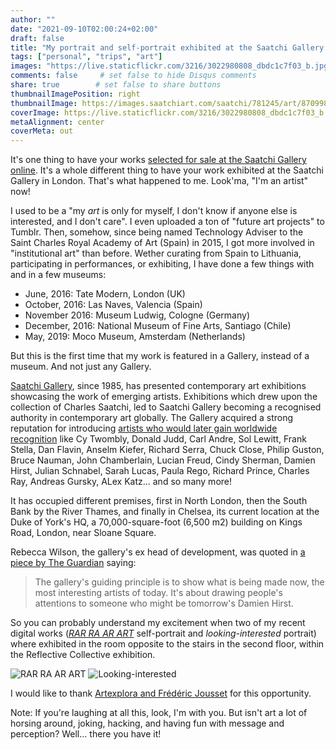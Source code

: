 ```yaml
---
author: ""
date: "2021-09-10T02:00:24+02:00"
draft: false
title: "My portrait and self-portrait exhibited at the Saatchi Gallery in London"
tags: ["personal", "trips", "art"]
images: "https://live.staticflickr.com/3216/3022980808_dbdc1c7f03_b.jpg"
comments: false     # set false to hide Disqus comments
share: true        # set false to share buttons
thumbnailImagePosition: right
thumbnailImage: https://images.saatchiart.com/saatchi/781245/art/8709981/7773522-BEHKCIHS-8.jpg
coverImage: https://live.staticflickr.com/3216/3022980808_dbdc1c7f03_b.jpg
metaAlignment: center
coverMeta: out
---
```


It's one thing to have your works [selected for sale at the Saatchi Gallery online](https://www.saatchiart.com/jorgecortell). It's a whole different thing to have your work exhibited at the Saatchi Gallery in London. That's what happened to me. Look'ma, "I'm an artist" now!

<!--more-->

I used to be a "my *art* is only for myself, I don't know if anyone else is interested, and I don't care". I even uploaded a ton of "future art projects" to Tumblr. Then, somehow, since being named Technology Adviser to the Saint Charles Royal Academy of Art (Spain) in 2015, I got more involved in "institutional art" than before. Wether curating from Spain to Lithuania, participating in performances, or exhibiting, I have done a few things with and in a few museums:

- June, 2016: Tate Modern, London (UK)
- October, 2016: Las Naves, Valencia (Spain)
- November 2016: Museum Ludwig, Cologne (Germany)
- December, 2016: National Museum of Fine Arts, Santiago (Chile)
- May, 2019: Moco Museum, Amsterdam (Netherlands)

But this is the first time that my work is featured in a Gallery, instead of a museum. And not just any Gallery.

[Saatchi Gallery](https://www.saatchigallery.com/), since 1985, has presented contemporary art exhibitions showcasing the work of emerging artists. Exhibitions which drew upon the collection of Charles Saatchi, led to Saatchi Gallery becoming a recognised authority in contemporary art globally. The Gallery acquired a strong reputation for introducing [artists who would later gain worldwide recognition](https://www.saatchigallery.com/about/35-years-of-art) like Cy Twombly, Donald Judd, Carl Andre, Sol Lewitt, Frank Stella, Dan Flavin, Anselm Kiefer, Richard Serra, Chuck Close, Philip Guston, Bruce Nauman, John Chamberlain, Lucian Freud, Cindy Sherman, Damien Hirst, Julian Schnabel, Sarah Lucas, Paula Rego, Richard Prince, Charles Ray, Andreas Gursky, ALex Katz... and so many more!

It has occupied different premises, first in North London, then the South Bank by the River Thames, and finally in Chelsea, its current location at the Duke of York's HQ, a 70,000-square-foot (6,500 m2) building on Kings Road, London, near Sloane Square.

Rebecca Wilson, the gallery's ex head of development, was quoted in [a piece by The Guardian](https://www.theguardian.com/artanddesign/2008/dec/14/saatchi-revolution-continues-china-art) saying:

> The gallery's guiding principle is to show what is being made now, the most interesting artists of today. It's about drawing people's attentions to someone who might be tomorrow's Damien Hirst.

So you can probably understand my excitement when two of my recent digital works (*[RAR RA AR ART](https://www.saatchiart.com/art/New-Media-RAR-RA-AR-ART-Limited-Edition-of-69/781245/8709981/view)* self-portrait and *looking-interested* portrait) where exhibited in the room opposite to the stairs in the second floor, within the Reflective Collective exhibition.

![RAR RA AR ART](https://images.saatchiart.com/saatchi/781245/art/8709981/7773522-BEHKCIHS-8.jpg)
![Looking-interested](https://images.saatchiart.com/saatchi/781245/art/8710188/7773729-JQOPXAJG-8.jpg)

I would like to thank [Artexplora and Frédéric Jousset](https://artexplora.org/en/who-are-we/) for this opportunity.

Note: If you're laughing at all this, look, I'm with you. But isn't art a lot of horsing around, joking, hacking, and having fun with message and perception? Well... there you have it!
